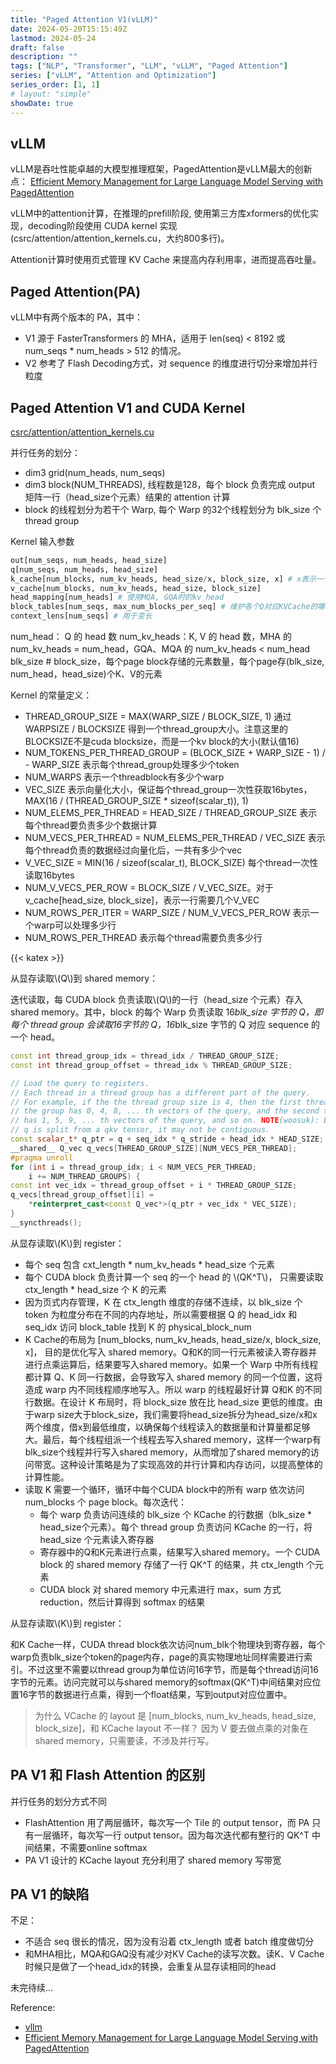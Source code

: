 ```yaml
---
title: "Paged Attention V1(vLLM)"
date: 2024-05-20T15:15:49Z
lastmod: 2024-05-24
draft: false
description: ""
tags: ["NLP", "Transformer", "LLM", "vLLM", "Paged Attention"]
series: ["vLLM", "Attention and Optimization"]
series_order: [1, 1]
# layout: "simple"
showDate: true
---
```


## vLLM

vLLM是吞吐性能卓越的大模型推理框架，PagedAttention是vLLM最大的创新点： [Efficient Memory Management for Large Language Model Serving with PagedAttention](https://link.zhihu.com/?target=https%3A//dl.acm.org/doi/abs/10.1145/3600006.3613165)


vLLM中的attention计算，在推理的prefill阶段, 使用第三方库xformers的优化实现，decoding阶段使用 CUDA kernel 实现(csrc/attention/attention_kernels.cu，大约800多行)。

Attention计算时使用页式管理 KV Cache 来提高内存利用率，进而提高吞吐量。

## Paged Attention(PA)

vLLM中有两个版本的 PA，其中：
- V1 源于 FasterTransformers 的 MHA，适用于 len(seq) < 8192 或 num_seqs * num_heads > 512 的情况。
- V2 参考了 Flash Decoding方式，对 sequence 的维度进行切分来增加并行粒度


## Paged Attention V1 and CUDA Kernel

[csrc/attention/attention_kernels.cu](https://github1s.com/vllm-project/vllm/blob/main/csrc/attention/attention_kernels.cu#L90-L91)

并行任务的划分：
- dim3 grid(num_heads, num_seqs)
- dim3 block(NUM_THREADS), 线程数是128，每个 block 负责完成 output 矩阵一行（head_size个元素）结果的 attention 计算
- block 的线程划分为若干个 Warp, 每个 Warp 的32个线程划分为 blk_size 个 thread group

Kernel 输入参数
```python
out[num_seqs, num_heads, head_size]
q[num_seqs, num_heads, head_size]
k_cache[num_blocks, num_kv_heads, head_size/x, block_size, x] # x表示一个向量化的大小，如float16 -> 16 / sizeof(float16) = 8
v_cache[num_blocks, num_kv_heads, head_size, block_size]
head_mapping[num_heads] # 使用MQA, GQA时的kv_head
block_tables[num_seqs, max_num_blocks_per_seq] # 维护各个Q对应KVCache的哪些block
context_lens[num_seqs] # 用于变长
```
num_head： Q 的 head 数
num_kv_heads：K, V 的 head 数，MHA 的 num_kv_heads = num_head，GQA、MQA 的 num_kv_heads < num_head
blk_size # block_size，每个page block存储的元素数量，每个page存(blk_size, num_head，head_size)个K、V的元素

Kernel 的常量定义：
- THREAD_GROUP_SIZE = MAX(WARP_SIZE / BLOCK_SIZE, 1) 通过WARPSIZE / BLOCKSIZE 得到一个thread_group大小。注意这里的BLOCKSIZE不是cuda blocksize，而是一个kv block的大小(默认值16)
- NUM_TOKENS_PER_THREAD_GROUP = (BLOCK_SIZE + WARP_SIZE - 1) / - WARP_SIZE 表示每个thread_group处理多少个token
- NUM_WARPS 表示一个threadblock有多少个warp
- VEC_SIZE 表示向量化大小，保证每个thread_group一次性获取16bytes，MAX(16 / (THREAD_GROUP_SIZE * sizeof(scalar_t)), 1)
- NUM_ELEMS_PER_THREAD = HEAD_SIZE / THREAD_GROUP_SIZE 表示每个thread要负责多少个数据计算
- NUM_VECS_PER_THREAD = NUM_ELEMS_PER_THREAD / VEC_SIZE 表示每个thread负责的数据经过向量化后，一共有多少个vec
- V_VEC_SIZE = MIN(16 / sizeof(scalar_t), BLOCK_SIZE) 每个thread一次性读取16bytes
- NUM_V_VECS_PER_ROW = BLOCK_SIZE / V_VEC_SIZE。对于v_cache[head_size, block_size]，表示一行需要几个V_VEC
- NUM_ROWS_PER_ITER = WARP_SIZE / NUM_V_VECS_PER_ROW 表示一个warp可以处理多少行
- NUM_ROWS_PER_THREAD 表示每个thread需要负责多少行


{{< katex >}}

从显存读取\\(Q\\)到 shared memory：

迭代读取，每 CUDA block 负责读取\\(Q\\)的一行（head_size 个元素）存入 shared memory。其中，block 的每个 Warp 负责读取 16*blk_size 字节的 Q，即每个 thread group 会读取16字节的 Q，16*blk_size 字节的 Q 对应 sequence 的一个 head。
```c++
const int thread_group_idx = thread_idx / THREAD_GROUP_SIZE;
const int thread_group_offset = thread_idx % THREAD_GROUP_SIZE;

// Load the query to registers.
// Each thread in a thread group has a different part of the query.
// For example, if the the thread group size is 4, then the first thread in
// the group has 0, 4, 8, ... th vectors of the query, and the second thread
// has 1, 5, 9, ... th vectors of the query, and so on. NOTE(woosuk): Because
// q is split from a qkv tensor, it may not be contiguous.
const scalar_t* q_ptr = q + seq_idx * q_stride + head_idx * HEAD_SIZE;
__shared__ Q_vec q_vecs[THREAD_GROUP_SIZE][NUM_VECS_PER_THREAD];
#pragma unroll
for (int i = thread_group_idx; i < NUM_VECS_PER_THREAD;
    i += NUM_THREAD_GROUPS) {
const int vec_idx = thread_group_offset + i * THREAD_GROUP_SIZE;
q_vecs[thread_group_offset][i] =
    *reinterpret_cast<const Q_vec*>(q_ptr + vec_idx * VEC_SIZE);
}
__syncthreads();
```

从显存读取\\(K\\)到 register：

- 每个 seq 包含 cxt_length * num_kv_heads * head_size 个元素
- 每个 CUDA block 负责计算一个 seq 的一个 head 的 \\(QK^T\\)， 只需要读取 ctx_length * head_size 个 K 的元素
- 因为页式内存管理，K 在 ctx_length 维度的存储不连续，以 blk_size 个 token 为粒度分布在不同的内存地址，所以需要根据 Q 的 head_idx 和 seq_idx 访问 block_table 找到 K 的 physical_block_num
- K Cache的布局为 [num_blocks, num_kv_heads, head_size/x, block_size, x]， 目的是优化写入 shared memory。Q和K的同一行元素被读入寄存器并进行点乘运算后，结果要写入shared memory。如果一个 Warp 中所有线程都计算 Q、K 同一行数据，会导致写入 shared memory 的同一个位置，这将造成 warp 内不同线程顺序地写入。所以 warp 的线程最好计算 Q和K 的不同行数据。在设计 K 布局时，将 block_size 放在比 head_size 更低的维度。由于warp size大于block_size，我们需要将head_size拆分为head_size/x和x两个维度，借x到最低维度，以确保每个线程读入的数据量和计算量都足够大。最后，每个线程组派一个线程去写入shared memory，这样一个warp有blk_size个线程并行写入shared memory，从而增加了shared memory的访问带宽。这种设计策略是为了实现高效的并行计算和内存访问，以提高整体的计算性能。
- 读取 K 需要一个循环，循环中每个CUDA block中的所有 warp 依次访问num_blocks 个 page block。每次迭代：
    - 每个 warp 负责访问连续的 blk_size 个 KCache 的行数据（blk_size * head_size个元素）。每个 thread group 负责访问 KCache 的一行，将head_size 个元素读入寄存器
    - 寄存器中的Q和K元素进行点乘，结果写入shared memory。一个 CUDA block 的 shared memory 存储了一行 QK^T 的结果，共 ctx_length 个元素
    - CUDA block 对 shared memory 中元素进行 max，sum 方式 reduction，然后计算得到 softmax 的结果

从显存读取\\(K\\)到 register：

和K Cache一样，CUDA thread block依次访问num_blk个物理块到寄存器，每个warp负责blk_size个token的page内存，page的真实物理地址同样需要进行索引。不过这里不需要以thread group为单位访问16字节，而是每个thread访问16字节的元素。访问完就可以与shared memory的softmax(QK^T)中间结果对应位置16字节的数据进行点乘，得到一个float结果，写到output对应位置中。

> 为什么 VCache 的 layout 是 [num_blocks, num_kv_heads, head_size, block_size]，和 KCache layout 不一样？ 因为 V 要去做点乘的对象在shared memory，只需要读，不涉及并行写。


## PA V1 和 Flash Attention 的区别

并行任务的划分方式不同
- FlashAttention 用了两层循环，每次写一个 Tile 的 output tensor，而 PA 只有一层循环，每次写一行 output tensor。因为每次迭代都有整行的 QK^T 中间结果，不需要online softmax
- PA V1 设计的 KCache layout 充分利用了 shared memory 写带宽

## PA V1 的缺陷

不足：
- 不适合 seq 很长的情况，因为没有沿着 ctx_length 或者 batch 维度做切分
- 和MHA相比，MQA和GAQ没有减少对KV Cache的读写次数。读K、V Cache时候只是做了一个head_idx的转换，会重复从显存读相同的head

未完待续...

Reference:
- [vllm](https://www.zhihu.com/question/633412311/answer/3332907958)
- [Efficient Memory Management for Large Language Model Serving with PagedAttention](https://link.zhihu.com/?target=https%3A//dl.acm.org/doi/abs/10.1145/3600006.3613165)